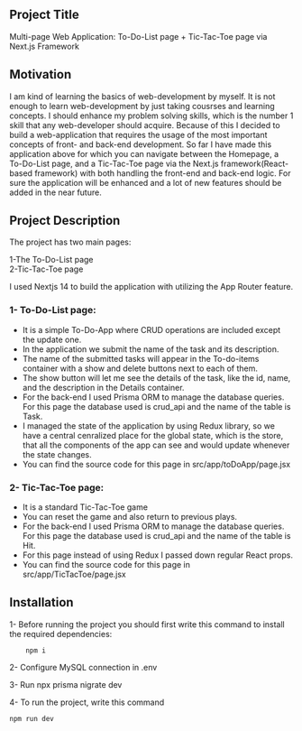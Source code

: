 ## Project Title

Multi-page Web Application: To-Do-List page + Tic-Tac-Toe page via Next.js Framework

## Motivation

I am kind of learning the basics of web-development by myself. It is not enough to learn web-development by just taking cousrses and learning concepts. I should enhance my problem solving skills, which is the number 1 skill that any web-developer should acquire. Because of this I decided to build a web-application that requires the usage of the most important concepts of front- and back-end development. So far I have made this application above for which you can navigate between the Homepage, a To-Do-List page, and a Tic-Tac-Toe page via the Next.js framework(React-based framework) with both handling the front-end and back-end logic. For sure the application will be enhanced and a lot of new features should be added in the near future.  

## Project Description

The project has two main pages:

1-The To-Do-List page <br>
2-Tic-Tac-Toe page <br>

I used Nextjs 14 to build the application with utilizing the App Router feature.

### 1- To-Do-List page:

- It is a simple To-Do-App where CRUD operations are included except the update one.
- In the application we submit the name of the task and its description.
- The name of the submitted tasks will appear in the To-do-items container with a show and delete buttons next to each of them.
- The show button will let me see the details of the task, like the id, name, and the description in the Details container.
- For the back-end I used Prisma ORM to manage the database queries. For this page the database used is crud_api and the name of the table is Task.
- I managed the state of the application by using Redux library, so we have a central cenralized place for the global state, which is the store, that all the components of the app can see and would update whenever the state changes.
- You can find the source code for this page in src/app/toDoApp/page.jsx

### 2- Tic-Tac-Toe page:

- It is a standard Tic-Tac-Toe game
- You can reset the game and also return to previous plays.
- For the back-end I used Prisma ORM to manage the database queries. For this page the database used is crud_api and the name of the table is Hit.
- For this page instead of using Redux I passed down regular React props.
- You can find the source code for this page in src/app/TicTacToe/page.jsx


## Installation


1- Before running the project you should first write this command to install the required dependencies:

        npm i 

2- Configure MySQL connection in .env

3- Run npx prisma nigrate dev

4- To run the project, write this command 

    npm run dev

     

     

     

    





  





  



